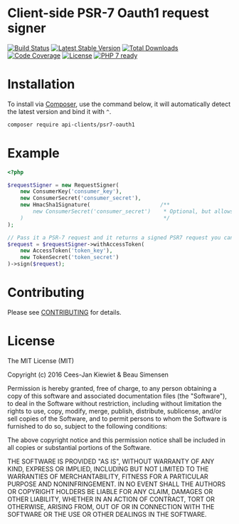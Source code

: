 # Client-side PSR-7 Oauth1 request signer

[![Build Status](https://travis-ci.org/php-api-clients/psr7-oauth1.svg?branch=master)](https://travis-ci.org/php-api-clients/psr7-oauth1)
[![Latest Stable Version](https://poser.pugx.org/api-clients/psr7-oauth1/v/stable.png)](https://packagist.org/packages/api-clients/psr7-oauth1)
[![Total Downloads](https://poser.pugx.org/api-clients/psr7-oauth1/downloads.png)](https://packagist.org/packages/api-clients/psr7-oauth1/stats)
[![Code Coverage](https://scrutinizer-ci.com/g/php-api-clients/psr7-oauth1/badges/coverage.png?b=master)](https://scrutinizer-ci.com/g/php-api-clients/psr7-oauth1/?branch=master)
[![License](https://poser.pugx.org/api-clients/psr7-oauth1/license.png)](https://packagist.org/packages/api-clients/psr7-oauth1)
[![PHP 7 ready](http://php7ready.timesplinter.ch/php-api-clients/psr7-oauth1/badge.svg)](https://appveyor-ci.org/php-api-clients/psr7-oauth1)

# Installation

To install via [Composer](http://getcomposer.org/), use the command below, it will automatically detect the latest version and bind it with `^`.

```bash
composer require api-clients/psr7-oauth1 
```

# Example

```php
<?php

$requestSigner = new RequestSigner(
    new ConsumerKey('consumer_key'),
    new ConsumerSecret('consumer_secret'),
    new HmacSha1Signature(                      /**
        new ConsumerSecret('consumer_secret')    * Optional, but allows for other than SHA1 signatures 
    )                                            */
);

// Pass it a PSR-7 request and it returns a signed PSR7 request you can use in any PSR7 capable HTTP client.
$request = $requestSigner->withAccessToken(
    new AccessToken('token_key'),
    new TokenSecret('token_secret')
)->sign($request);
```

# Contributing

Please see [CONTRIBUTING](CONTRIBUTING.md) for details.

# License

The MIT License (MIT)

Copyright (c) 2016 Cees-Jan Kiewiet & Beau Simensen

Permission is hereby granted, free of charge, to any person obtaining a copy
of this software and associated documentation files (the "Software"), to deal
in the Software without restriction, including without limitation the rights
to use, copy, modify, merge, publish, distribute, sublicense, and/or sell
copies of the Software, and to permit persons to whom the Software is
furnished to do so, subject to the following conditions:

The above copyright notice and this permission notice shall be included in all
copies or substantial portions of the Software.

THE SOFTWARE IS PROVIDED "AS IS", WITHOUT WARRANTY OF ANY KIND, EXPRESS OR
IMPLIED, INCLUDING BUT NOT LIMITED TO THE WARRANTIES OF MERCHANTABILITY,
FITNESS FOR A PARTICULAR PURPOSE AND NONINFRINGEMENT. IN NO EVENT SHALL THE
AUTHORS OR COPYRIGHT HOLDERS BE LIABLE FOR ANY CLAIM, DAMAGES OR OTHER
LIABILITY, WHETHER IN AN ACTION OF CONTRACT, TORT OR OTHERWISE, ARISING FROM,
OUT OF OR IN CONNECTION WITH THE SOFTWARE OR THE USE OR OTHER DEALINGS IN THE
SOFTWARE.
